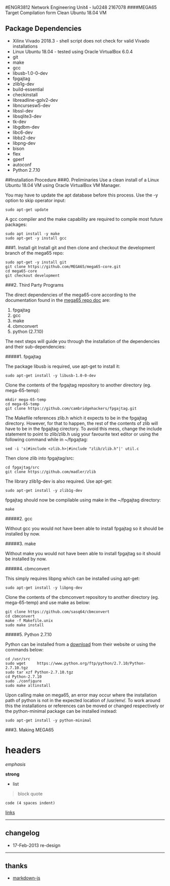 #ENGR3812 Network Engineering Unit4 - lu0248 2167078
####MEGA65 Target Compilation form Clean Ubuntu 18.04 VM


## Package Dependencies
* Xilinx Vivado 2018.3 - shell script does not check for valid Vivado installations
* Linux Ubuntu 18.04 - tested using Oracle VirtualBox 6.0.4
* git
* make
* gcc
* libusb-1.0-0-dev
* fpgajtag
* zlib1g-dev
* build-essential
* checkinstall
* libreadline-gplv2-dev
* libncursesw5-dev
* libssl-dev
* libsqlite3-dev
* tk-dev
* libgdbm-dev
* libc6-dev
* libbz2-dev
* libpng-dev
* bison
* flex
* gperf
* autoconf
* Python 2.7.10

##Installation Procedure
###0. Preliminaries
Use a clean install of a Linux Ubuntu 18.04 VM using Oracle VirtualBox VM Manager.

You may have to update the apt database before this process. Use the -y option to skip operator input:

    sudo apt-get update


A gcc compiler and the make capability are required to compile most future packages:

    sudo apt install -y make
    sudo apt-get -y install gcc
    

###1. Install git
Install git and then clone and checkout the development branch of the mega65 repo:

    sudo apt-get -y install git
    git clone https://github.com/MEGA65/mega65-core.git
    cd mega65-core
    git checkout development

###2. Third Party Programs

The direct dependencies of the mega65-core according to the documentation found in the [mega65 repo doc](https://github.com/MEGA65/mega65-core/blob/master/docs/build.md) are:

1. fpgajtag
2. gcc
3. make
4. cbmconvert
5. python (2.7.10)


The next steps will guide you through the installation of the dependencies and their sub-dependencies:

#####1. fpgajtag

The package libusb is required, use apt-get to install it:

    sudo apt-get install -y libusb-1.0-0-dev

Clone the contents of the fpgajtag repository to another directory (eg. mega-65-temp):

    mkdir mega-65-temp
    cd mega-65-temp
    git clone https://github.com/cambridgehackers/fpgajtag.git

The Makefile references zlib.h which it expects to be in the fpgajtag directory. However, for that to happen, the rest of the contents of zlib will have to be in the fpgajtag cirectory. To avoid this mess, change the include statement to point to zlib/zlib.h usig your favourite text editor or using the following command while in ~/fpgajtag:


    sed -i 's|#include <zlib.h>|#include "zlib/zlib.h"|' util.c

Then clone zlib into fpgajtag/src:

    cd fpgajtag/src
    git clone https://github.com/madler/zlib

The library zlib1g-dev is also required. Use apt-get:

    sudo apt-get install -y zlib1g-dev

fpgajtag should now be compilable using make in the ~/fpgajtag directory:

    make

#####2. gcc

Without gcc you would not have been able to install fpgajtag so it should be installed by now.

#####3. make

Without make you would not have been able to install fpgajtag so it should be installed by now.

#####4. cbmconvert


This simply requires libpng which can be installed using apt-get:

    sudo apt-get install -y libpng-dev

Clone the contents of the cbmconvert repository to another directory (eg. mega-65-temp) and use make as below:

    git clone https://github.com/sasq64/cbmconvert
    cd cbmconvert
    make -f Makefile.unix
    sudo make install

#####5. Python 2.7.10

Python can be installed from a [download](https://www.python.org/ftp/python/2.7.10/Python-2.7.10.tgz) from their website or using the commands below:

    cd /usr/src
    sudo wget     https://www.python.org/ftp/python/2.7.10/Python-2.7.10.tgz
    sudo tar xzf Python-2.7.10.tgz
    cd Python-2.7.10
    sudo ./configure
    sudo make altinstall

Upon calling make on mega65, an error may occur where the installation path of python is not in the expected location of /usr/env/. To work around this the installations or references can be moved or changed respectively or the python-minimal package can be installed instead:

    sudo apt-get install -y python-minimal


###3. Making MEGA65


# headers

*emphasis*

**strong**

* list

>block quote

    code (4 spaces indent)
[links](https://wikipedia.org)

----
## changelog
* 17-Feb-2013 re-design

----
## thanks
* [markdown-js](https://github.com/evilstreak/markdown-js)
